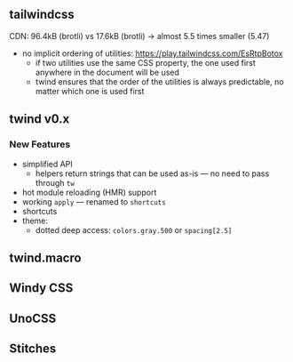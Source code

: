 ## tailwindcss

CDN: 96.4kB (brotli) vs 17.6kB (brotli) -> almost 5.5 times smaller (5.47)

- no implicit ordering of utilities: https://play.tailwindcss.com/EsRtpBotox
  - if two utilities use the same CSS property, the one used first anywhere in the document will be used
  - twind ensures that the order of the utilities is always predictable, no matter which one is used first

## twind v0.x

### New Features

- simplified API
  - helpers return strings that can be used as-is — no need to pass through `tw`
- hot module reloading (HMR) support
- working `apply` — renamed to `shortcuts`
- shortcuts
- theme:
  - dotted deep access: `colors.gray.500` or `spacing[2.5]`

## twind.macro

## Windy CSS

## UnoCSS

## Stitches
